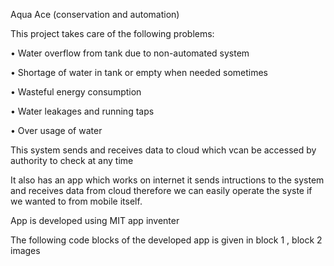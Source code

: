 Aqua Ace (conservation and automation)

This project takes care of the following problems:

• Water overflow from tank due to non-automated system

• Shortage of water in tank or empty when needed sometimes

• Wasteful energy consumption

• Water leakages and running taps

• Over usage of water

This system sends and receives data to cloud which vcan be accessed by authority to check at any time

It also has an app which works on internet it sends intructions to the system and receives data from cloud therefore we can easily operate the syste if we wanted to from mobile itself.

App is developed using MIT app inventer

The following code blocks of the developed app is given in block 1 , block 2 images
